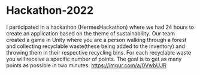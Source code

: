 # Hackathon-2022
I participated in a hackathon (HermesHackathon) where we had 24 hours to create an application based on the theme of sustainability.
Our team created a game in Unity where you are a person walking through a forest and collecting recyclable waste(these being added to the inventory) and throwing them in their respective recycling bins. For each recyclable waste you will receive a specific number of points.
The goal is to get as many points as possible in two minutes.
https://imgur.com/a/0VwbUJR
